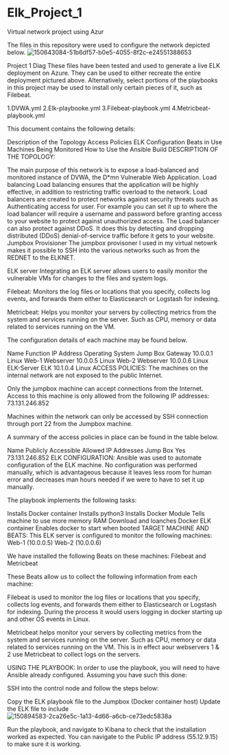 # Elk_Project_1
Virtual network project using Azur

The files in this repository were used to configure the network depicted below.
![150643084-51b6df57-b0e5-4055-8f2c-e24551388653](https://user-images.githubusercontent.com/89706419/158074723-d1b1ce9b-39af-4c33-95c8-0f965172e832.jpg)

Project 1 Diag These files have been tested and used to generate a live ELK deployment on Azure. They can be used to either recreate the entire deployment pictured above. Alternatively, select portions of the playbooks in this project may be used to install only certain pieces of it, such as Filebeat.

1.DVWA.yml 2.Elk-playbooke.yml 3.Filebeat-playbook.yml 4.Metricbeat-playbook.yml

This document contains the following details:

Description of the Topology
Access Policies
ELK Configuration
Beats in Use
Machines Being Monitored
How to Use the Ansible Build
DESCRIPTION OF THE TOPOLOGY:

The main purpose of this network is to expose a load-balanced and monitored instance of DVWA, the D*mn Vulnerable Web Application. Load balancing Load balancing ensures that the application will be highly effective, in addition to restricting traffic overload to the network. Load balancers are created to protect networks against security threats such as Authenticating access for user. For example you can set it up to where the load balancer will require a username and password before granting access to your website to protect against unauthorized access. The Load balancer can also protect against DDoS. It does this by detecting and dropping distributed (DDoS) denial-of-service traffic before it gets to your website. Jumpbox Provisioner The jumpbox provisoner I used in my virtual netowrk makes it possible to SSH into the various networks such as from the REDNET to the ELKNET.

ELK server Integrating an ELK server allows users to easily monitor the vulnerable VMs for changes to the files and system logs.

Filebeat: Monitors the log files or locations that you specify, collects log events, and forwards them either to Elasticsearch or Logstash for indexing.

Metricbeat: Helps you monitor your servers by collecting metrics from the system and services running on the server. Such as CPU, memory or data related to services running on the VM.

The configuration details of each machine may be found below.

Name	Function	IP Address	Operating System
Jump Box	Gateway	10.0.0.1	Linux
Web-1	Webserver	10.0.0.5	Linux
Web-2	Webserver	10.0.0.6	Linux
ELK-Server	ELK	10.1.0.4	Linux
ACCESS POLICIES: The machines on the internal network are not exposed to the public Internet.

Only the jumpbox machine can accept connections from the Internet. Access to this machine is only allowed from the following IP addresses: 73.131.246.852

Machines within the network can only be accessed by SSH connection through port 22 from the Jumpbox machine.

A summary of the access policies in place can be found in the table below.

Name	Publicly Accessible	Allowed IP Addresses
Jump Box	Yes	73.131.246.852
ELK CONFIGURATION: Ansible was used to automate configuration of the ELK machine. No configuration was performed manually, which is advantageous because it leaves less room for human error and decreases man hours needed if we were to have to set it up manually.

The playbook implements the following tasks:

Installs Docker container
Installs python3
Installs Docker Module
Tells machine to use more memory RAM
Download and loanches Docker ELK container
Enables docker to start when booted
TARGET MACHINE AND BEATS: This ELK server is configured to monitor the following machines: Web-1 (10.0.0.5) Web-2 (10.0.0.6)

We have installed the following Beats on these machines: Filebeat and Metricbeat

These Beats allow us to collect the following information from each machine:

Filebeat is used to monitor the log files or locations that you specify, collects log events, and forwards them either to Elasticsearch or Logstash for indexing. During the process it would users logging in docker starting up and other OS events in Linux.

Metricbeat helps monitor your servers by collecting metrics from the system and services running on the server. Such as CPU, memory or data related to services running on the VM. This is in effect aour webservers 1 & 2 use Metricbeat to collect logs on the servers.

USING THE PLAYBOOK: In order to use the playbook, you will need to have Ansible already configured. Assuming you have such this done:

SSH into the control node and follow the steps below:

Copy the ELK playbook file to the Jumpbox (Docker container host)
Update the ELK file to include
![150894583-2ca26e5c-1a13-4d66-a6cb-ce73edc5838a](https://user-images.githubusercontent.com/89706419/158074884-f9f864fb-6eea-476d-9847-d3313d83420f.png)


Run the playbook, and navigate to Kibana to check that the installation worked as expected.
You can navigate to the Public IP address (55.12.9.15) to make sure it is working.
